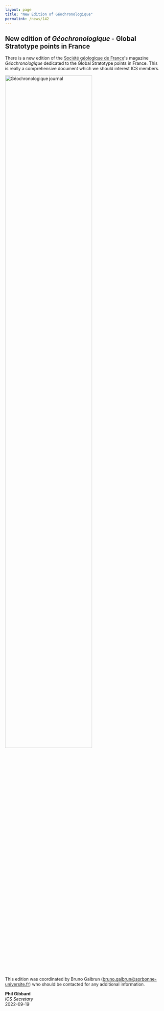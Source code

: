 ```yaml
---
layout: page
title: "New Edition of Géochronologique"
permalink: /news/142
---
```

## New edition of _Géochronologique_ - Global Stratotype points in France

There is a new edition of the [Société géologique de France](https://www.geosoc.fr/)'s magazine _Géochronologique_ dedicated to the Global Stratotype points in France. This is really a comprehensive document which we should interest ICS members.  

<a href="https://www.geosoc.fr/boutique-en-ligne/geochronique/2022/les-points-stratotypiques-mondiaux-de-france-format-pdf-detail.html">
    <img src="/news/142-Géochronologique.jpg" alt="Géochronologique journal" style="width:75%;" />
</a>

This edition was coordinated by Bruno Galbrun (bruno.galbrun@sorbonne-universite.fr) who should be contacted for any additional information.

**Phil Gibbard**  
_ICS Secretary_  
2022-09-19  
